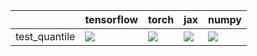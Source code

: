 |               | tensorflow                                                                                                                                                                             | torch                                                                                                                                                                                  | jax                                                                                                                                                                                    | numpy                                                                                                                                                                                  |
|:--------------|:---------------------------------------------------------------------------------------------------------------------------------------------------------------------------------------|:---------------------------------------------------------------------------------------------------------------------------------------------------------------------------------------|:---------------------------------------------------------------------------------------------------------------------------------------------------------------------------------------|:---------------------------------------------------------------------------------------------------------------------------------------------------------------------------------------|
| test_quantile | <a href="https://github.com/unifyai/ivy/actions/runs/3627603148/jobs/6117662894" rel="noopener noreferrer" target="_blank"><img src=https://img.shields.io/badge/-success-success></a> | <a href="https://github.com/unifyai/ivy/actions/runs/3627603148/jobs/6117662894" rel="noopener noreferrer" target="_blank"><img src=https://img.shields.io/badge/-success-success></a> | <a href="https://github.com/unifyai/ivy/actions/runs/3627603148/jobs/6117662894" rel="noopener noreferrer" target="_blank"><img src=https://img.shields.io/badge/-success-success></a> | <a href="https://github.com/unifyai/ivy/actions/runs/3627603148/jobs/6117662894" rel="noopener noreferrer" target="_blank"><img src=https://img.shields.io/badge/-success-success></a> |